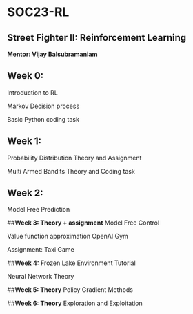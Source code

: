 # SOC23-RL
## Street Fighter II: Reinforcement Learning 
**Mentor: Vijay Balsubramaniam**

## Week 0: 
Introduction to RL

Markov Decision process

Basic Python coding task

## Week 1: 
Probability Distribution Theory and Assignment

Multi Armed Bandits Theory and Coding task

## Week 2:
Model Free Prediction

##**Week 3: Theory + assignment**
Model Free Control

Value function approximation
OpenAI Gym

Assignment: Taxi Game

##**Week 4:**
Frozen Lake Environment Tutorial

Neural Network Theory

##**Week 5: Theory**
Policy Gradient Methods

##**Week 6: Theory**
Exploration and Exploitation




